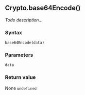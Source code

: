 ## Crypto.base64Encode()
_Todo description..._

### Syntax
```
base64Encode(data)
```

### Parameters
<dl>
    <dt><code>data</code></dt>
</dl>

### Return value

<dl>
    <dt>None <code>undefined</code></dt>
</dl>


